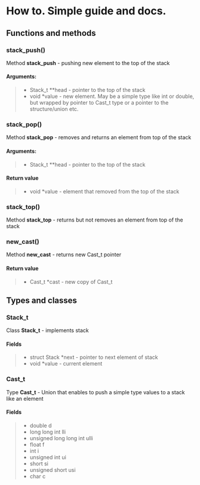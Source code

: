 # How to. Simple guide and docs.
## Functions and methods
### stack_push()
Method **stack_push** - pushing new element to the top of the stack
#### Arguments:
>- Stack_t **head - pointer to the top of the stack
>- void *value - new element. May be a simple type like int or double, but wrapped by pointer to Cast_t type or a pointer to the structure/union etc.
### stack_pop()
Method **stack_pop** - removes and returns an element from top of the stack
#### Arguments:
>- Stack_t **head - pointer to the top of  the stack
#### Return value
>- void *value - element that removed from the top of the stack
### stack_top()
Method **stack_top** - returns but not removes an element from top of the stack
### new_cast()
Method **new_cast** - returns new Cast_t pointer

#### Return value
>- Cast_t *cast - new copy of Cast_t
## Types and classes
### Stack_t
Class **Stack_t** - implements stack
#### Fields
>- struct Stack *next - pointer to next element of stack
>- void *value - current element
### Cast_t
Type **Cast_t** - Union that enables to push a simple type values to a stack like an element
#### Fields
>- double d 
>- long long int lli 
>- unsigned long long int ulli 
>- float f 
>- int i 
>- unsigned int ui 
>- short si 
>- unsigned short usi 
>- char c 
